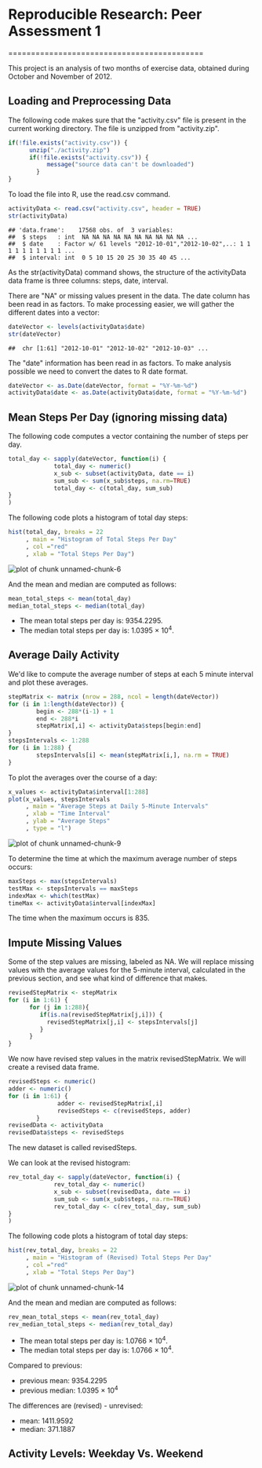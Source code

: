 # Reproducible Research: Peer Assessment 1
===========================================

This project is an analysis of two months of exercise data,
obtained during October and November of 2012. 

## Loading and Preprocessing Data

The following code makes sure that the "activity.csv" file 
is present in the current working directory. The file is
unzipped from "activity.zip". 


```r
if(!file.exists("activity.csv")) {
      unzip("./activity.zip")
      if(!file.exists("activity.csv")) {
           message("source data can't be downloaded")
        }
}
```

To load the file into R, use the read.csv command. 


```r
activityData <- read.csv("activity.csv", header = TRUE)
str(activityData)
```

```
## 'data.frame':	17568 obs. of  3 variables:
##  $ steps   : int  NA NA NA NA NA NA NA NA NA NA ...
##  $ date    : Factor w/ 61 levels "2012-10-01","2012-10-02",..: 1 1 1 1 1 1 1 1 1 1 ...
##  $ interval: int  0 5 10 15 20 25 30 35 40 45 ...
```

As the str(activityData) command shows, the structure of the 
activityData data frame is three columns: steps, date, interval. 

There are "NA" or missing values present in the data. 
The date column has been read in as factors. To make
processing easier, we will gather the different dates 
into a vector: 


```r
dateVector <- levels(activityData$date)
str(dateVector)
```

```
##  chr [1:61] "2012-10-01" "2012-10-02" "2012-10-03" ...
```

The "date" information has been read in as factors.
To make analysis possible we need to convert the dates
to R date format. 


```r
dateVector <- as.Date(dateVector, format = "%Y-%m-%d")
activityData$date <- as.Date(activityData$date, format = "%Y-%m-%d")
```


## Mean Steps Per Day (ignoring missing data)

The following code computes a vector containing the number of
steps per day. 


```r
total_day <- sapply(dateVector, function(i) {
             total_day <- numeric()
             x_sub <- subset(activityData, date == i)
             sum_sub <- sum(x_sub$steps, na.rm=TRUE)
             total_day <- c(total_day, sum_sub)
}
)
```

The following code plots a histogram of total day steps: 

```r
hist(total_day, breaks = 22
     , main = "Histogram of Total Steps Per Day"
     , col ="red"
     , xlab = "Total Steps Per Day")
```

![plot of chunk unnamed-chunk-6](figure/unnamed-chunk-6.png) 

And the mean and median are computed as follows: 


```r
mean_total_steps <- mean(total_day)
median_total_steps <- median(total_day)
```

* The mean total steps per day is: 9354.2295.
* The median total steps per day is: 1.0395 &times; 10<sup>4</sup>.

## Average Daily Activity

We'd like to compute the average number of steps at each 5 minute interval and plot these averages. 


```r
stepMatrix <- matrix (nrow = 288, ncol = length(dateVector))
for (i in 1:length(dateVector)) {
        begin <- 288*(i-1) + 1
        end <- 288*i
        stepMatrix[,i] <- activityData$steps[begin:end]      
}
stepsIntervals <- 1:288
for (i in 1:288) {
        stepsIntervals[i] <- mean(stepMatrix[i,], na.rm = TRUE)
}
```

To plot the averages over the course of a day: 


```r
x_values <- activityData$interval[1:288]
plot(x_values, stepsIntervals
     , main = "Average Steps at Daily 5-Minute Intervals"
     , xlab = "Time Interval"
     , ylab = "Average Steps"
     , type = "l")
```

![plot of chunk unnamed-chunk-9](figure/unnamed-chunk-9.png) 

To determine the time at which the maximum average number of steps occurs: 


```r
maxSteps <- max(stepsIntervals)
testMax <- stepsIntervals == maxSteps
indexMax <- which(testMax)
timeMax <- activityData$interval[indexMax]
```

The time when the maximum occurs is 835. 

## Impute Missing Values

Some of the step values are missing, labeled as NA. 
We will replace missing values with the average values for the 5-minute interval, calculated in the previous section, and see what kind of difference that makes. 


```r
revisedStepMatrix <- stepMatrix
for (i in 1:61) {
      for (j in 1:288){
         if(is.na(revisedStepMatrix[j,i])) {
           revisedStepMatrix[j,i] <- stepsIntervals[j]
         } 
      }
}
```
We now have revised step values in the matrix revisedStepMatrix. 
We will create a revised data frame. 


```r
revisedSteps <- numeric()
adder <- numeric()
for (i in 1:61) {
              adder <- revisedStepMatrix[,i]
              revisedSteps <- c(revisedSteps, adder)           
        } 
revisedData <- activityData
revisedData$steps <- revisedSteps
```

The new dataset is called revisedSteps. 

We can look at the revised histogram:


```r
rev_total_day <- sapply(dateVector, function(i) {
             rev_total_day <- numeric()
             x_sub <- subset(revisedData, date == i)
             sum_sub <- sum(x_sub$steps, na.rm=TRUE)
             rev_total_day <- c(rev_total_day, sum_sub)
}
)
```

The following code plots a histogram of total day steps: 

```r
hist(rev_total_day, breaks = 22
     , main = "Histogram of (Revised) Total Steps Per Day"
     , col ="red"
     , xlab = "Total Steps Per Day")
```

![plot of chunk unnamed-chunk-14](figure/unnamed-chunk-14.png) 

And the mean and median are computed as follows: 


```r
rev_mean_total_steps <- mean(rev_total_day)
rev_median_total_steps <- median(rev_total_day)
```

* The mean total steps per day is: 1.0766 &times; 10<sup>4</sup>.
* The median total steps per day is: 1.0766 &times; 10<sup>4</sup>.

Compared to previous:
* previous mean: 9354.2295
* previous median: 1.0395 &times; 10<sup>4</sup>

The differences are (revised) - unrevised: 
* mean: 1411.9592
* median: 371.1887



## Activity Levels: Weekday Vs. Weekend
